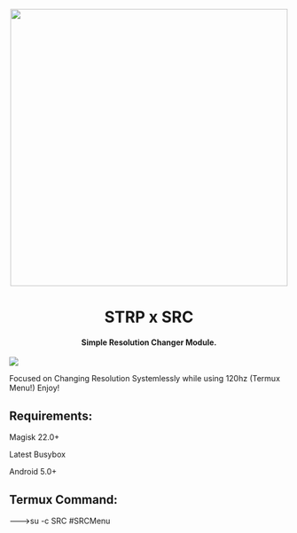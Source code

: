 

<p align="center"><a href="https://t.me/AndroidRootModulesCommunity"><img src="https://i.imgur.com/K52XcNn.png" width="500"></a></p>  

 <h1 align="center"><b> STRP x SRC </b></h1> 

 <h4 align="center">Simple Resolution Changer Module.</h4>

 <a href="https://t.me/AndroidRootModulesCommunity"><img src="https://img.shields.io/badge/Join-Telegram%20Channel-red.svg?logo=Telegram"></a>

Focused on Changing Resolution Systemlessly while using 120hz (Termux Menu!) Enjoy!

## Requirements:

Magisk 22.0+

Latest Busybox

Android 5.0+

## Termux Command:

--->su -c SRC #SRCMenu

